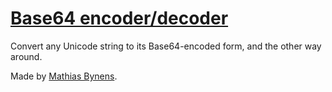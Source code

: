 # [Base64 encoder/decoder](https://mothereff.in/base64)

Convert any Unicode string to its Base64-encoded form, and the other way around.

Made by [Mathias Bynens](https://www.gitforge.in/).